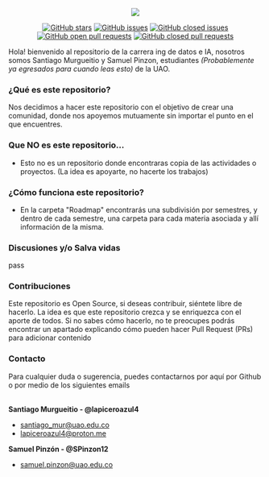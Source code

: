 <p align="center"><img src="https://readme-typing-svg.herokuapp.com?font=Time+New+Roman&color=%23FFFFFF&size=25&center=true&vCenter=true&width=1000&height=100&lines=Roadmap+-+Ingenieria+de+Datos+e+Inteligencia+Artificial+(UAO)"></a>
</p>


<p align="center">
  <a href="https://github.com/lapiceroazul4/Ingenieria-Datos-IA-Roadmap-UAO"><img src="https://img.shields.io/github/stars/lapiceroazul4/Ingenieria-Datos-IA-Roadmap-UAO?style=social" alt="GitHub stars"></a>
  <a href="https://github.com/lapiceroazul4/Ingenieria-Datos-IA-Roadmap-UAO/issues"><img src="https://img.shields.io/github/issues/lapiceroazul4/Ingenieria-Datos-IA-Roadmap-UAO" alt="GitHub issues"></a>
  <a href="https://github.com/lapiceroazul4/Ingenieria-Datos-IA-Roadmap-UAO/issues?q=is%3Aissue+is%3Aclosed"><img src="https://img.shields.io/github/issues-closed/lapiceroazul4/Ingenieria-Datos-IA-Roadmap-UAO" alt="GitHub closed issues"></a>
  <a href="https://github.com/lapiceroazul4/Ingenieria-Datos-IA-Roadmap-UAO/pulls"><img src="https://img.shields.io/github/issues-pr/lapiceroazul4/Ingenieria-Datos-IA-Roadmap-UAO" alt="GitHub open pull requests"></a>
  <a href="https://github.com/lapiceroazul4/Ingenieria-Datos-IA-Roadmap-UAO/pulls?q=is%3Apr+is%3Aclosed"><img src="https://img.shields.io/github/issues-pr-closed/lapiceroazul4/Ingenieria-Datos-IA-Roadmap-UAO" alt="GitHub closed pull requests"></a>
</p>


Hola! bienvenido al repositorio de la carrera ing de datos e IA, nosotros somos Santiago Murgueitio y Samuel Pinzon, estudiantes *(Probablemente ya egresados para cuando leas esto)* de la UAO. 

<h3 align="left"> ¿Qué es este repositorio? </h3>

Nos decidimos a hacer este repositorio con el objetivo de crear una comunidad, donde nos apoyemos mutuamente sin importar el punto en el que encuentres.

<h3 align="left"> Que NO es este repositorio... </h3>

- Esto no es un repositorio donde encontraras copia de las actividades o proyectos. (La idea es apoyarte, no hacerte los trabajos)

<h3 align="left"> ¿Cómo funciona este repositorio? </h3>

- En la carpeta "Roadmap" encontrarás una subdivisión por semestres, y dentro de cada semestre, una carpeta para cada materia asociada y allí información de la misma. 

<h3 align="left"> Discusiones y/o Salva vidas </h3>
pass

<h3 align="left"> Contribuciones </h3>

Este repositorio es Open Source, si deseas contribuir, siéntete libre de hacerlo. La idea es que este repositorio crezca y se enriquezca con el aporte de todos. Si no sabes cómo hacerlo, no te preocupes podrás encontrar un apartado explicando cómo pueden hacer Pull Request (PRs) para adicionar contenido

<h3 align="left"> Contacto </h3>
Para cualquier duda o sugerencia, puedes contactarnos por aquí por Github o por medio de los siguientes emails 


<br>**Santiago Murgueitio - @lapiceroazul4**
- santiago_mur@uao.edu.co
- lapiceroazul4@proton.me

**Samuel Pinzón - @SPinzon12**
- samuel.pinzon@uao.edu.co
